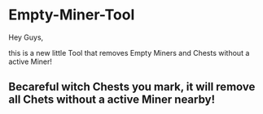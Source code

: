 # Empty-Miner-Tool

Hey Guys,

this is a new little Tool that removes Empty Miners and Chests without a active Miner!

## Becareful witch Chests you mark, it will remove all Chets without a active Miner nearby!